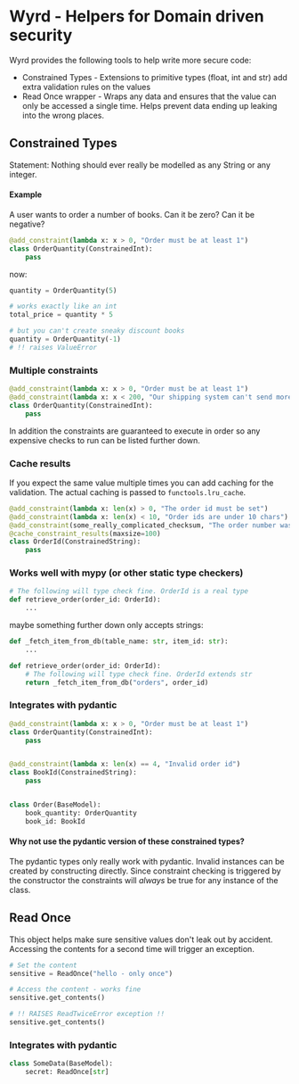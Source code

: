 # Wyrd - Helpers for Domain driven security

Wyrd provides the following tools to help write more secure code:

* Constrained Types - Extensions to primitive types (float, int and str) add extra validation rules on the values
* Read Once wrapper - Wraps any data and ensures that the value can only be accessed a single time. Helps prevent data ending up leaking into the wrong places.

## Constrained Types

Statement: Nothing should ever really be modelled as any String or any integer.


#### Example
A user wants to order a number of books. Can it be zero? Can it be negative?
```python
@add_constraint(lambda x: x > 0, "Order must be at least 1")
class OrderQuantity(ConstrainedInt):
    pass
```

now:
```python
quantity = OrderQuantity(5)

# works exactly like an int
total_price = quantity * 5

# but you can't create sneaky discount books
quantity = OrderQuantity(-1)
# !! raises ValueError
```

### Multiple constraints
```python
@add_constraint(lambda x: x > 0, "Order must be at least 1")
@add_constraint(lambda x: x < 200, "Our shipping system can't send more then 200")
class OrderQuantity(ConstrainedInt):
    pass
```

In addition the constraints are guaranteed to execute in order so any
expensive checks to run can be listed further down.

### Cache results
If you expect the same value multiple times you can add caching for
the validation. The actual caching is passed to `functools.lru_cache`.

```python
@add_constraint(lambda x: len(x) > 0, "The order id must be set")
@add_constraint(lambda x: len(x) < 10, "Order ids are under 10 chars")
@add_constraint(some_really_complicated_checksum, "The order number was invalid")
@cache_constraint_results(maxsize=100)
class OrderId(ConstrainedString):
    pass
```

### Works well with mypy (or other static type checkers)
```python
# The following will type check fine. OrderId is a real type
def retrieve_order(order_id: OrderId):
    ...
```
maybe something further down only accepts strings:

```python
def _fetch_item_from_db(table_name: str, item_id: str):
    ...

def retrieve_order(order_id: OrderId):
    # The following will type check fine. OrderId extends str
    return _fetch_item_from_db("orders", order_id)
```



### Integrates with pydantic
```python
@add_constraint(lambda x: x > 0, "Order must be at least 1")
class OrderQuantity(ConstrainedInt):
    pass


@add_constraint(lambda x: len(x) == 4, "Invalid order id")
class BookId(ConstrainedString):
    pass


class Order(BaseModel):
    book_quantity: OrderQuantity
    book_id: BookId
```

#### Why not use the pydantic version of these constrained types?
The pydantic types only really work with pydantic. Invalid instances
can be created by constructing directly. Since constraint checking
is triggered by the constructor the constraints will *always* be
true for any instance of the class.

## Read Once

This object helps make sure sensitive values don't leak out by accident.
Accessing the contents for a second time will trigger an exception.

```python
# Set the content
sensitive = ReadOnce("hello - only once")

# Access the content - works fine
sensitive.get_contents()

# !! RAISES ReadTwiceError exception !!
sensitive.get_contents()
```

### Integrates with pydantic

```python
class SomeData(BaseModel):
    secret: ReadOnce[str]
```